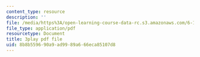 ```yaml
---
content_type: resource
description: ''
file: /media/https%3A/open-learning-course-data-rc.s3.amazonaws.com/6-172-performance-engineering-of-software-systems-fall-2018/8b8b559690a9ad9989a666eca85107d8_Z7r4aAZ9Vqo.pdf
file_type: application/pdf
resourcetype: Document
title: 3play pdf file
uid: 8b8b5596-90a9-ad99-89a6-66eca85107d8
---
```

